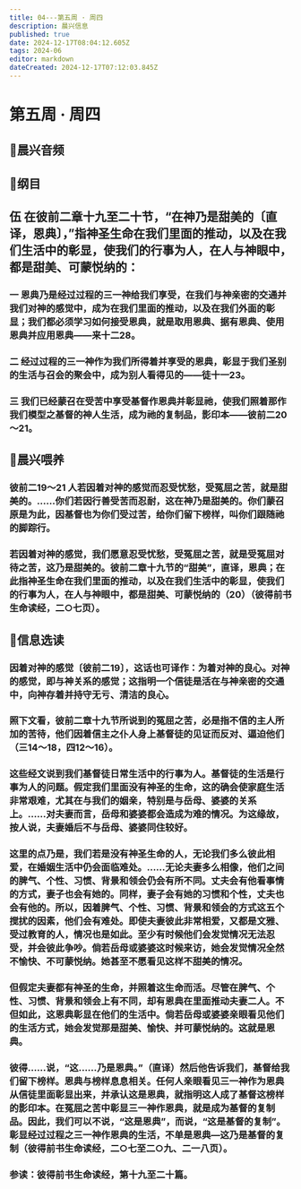 ```yaml
---
title: 04---第五周 · 周四
description: 晨兴信息
published: true
date: 2024-12-17T08:04:12.605Z
tags: 2024-06
editor: markdown
dateCreated: 2024-12-17T07:12:03.845Z
---
```


# 第五周 · 周四

## 🎵晨兴音频


## 📖纲目

## 伍    在彼前二章十九至二十节，“在神乃是甜美的〔直译，恩典〕，”指神圣生命在我们里面的推动，以及在我们生活中的彰显，使我们的行事为人，在人与神眼中，都是甜美、可蒙悦纳的：

### 一    恩典乃是经过过程的三一神给我们享受，在我们与神亲密的交通并我们对神的感觉中，成为在我们里面的推动，以及在我们外面的彰显；我们都必须学习如何接受恩典，就是取用恩典、据有恩典、使用恩典并应用恩典——来十二28。

### 二    经过过程的三一神作为我们所得着并享受的恩典，彰显于我们圣别的生活与召会的聚会中，成为别人看得见的——徒十一23。

### 三    我们已经蒙召在受苦中享受基督作恩典并彰显祂，使我们照着那作我们模型之基督的神人生活，成为祂的复制品，影印本——彼前二20～21。

## 📖晨兴喂养

### 彼前二19～21    人若因着对神的感觉而忍受忧愁，受冤屈之苦，就是甜美的。……你们若因行善受苦而忍耐，这在神乃是甜美的。你们蒙召原是为此，因基督也为你们受过苦，给你们留下榜样，叫你们跟随祂的脚踪行。

### 若因着对神的感觉，我们愿意忍受忧愁，受冤屈之苦，就是受冤屈对待之苦，这乃是甜美的。彼前二章十九节的“甜美”，直译，恩典；在此指神圣生命在我们里面的推动，以及在我们生活中的彰显，使我们的行事为人，在人与神眼中，都是甜美、可蒙悦纳的（20）（彼得前书生命读经，二○七页）。

## 📖信息选读

### 因着对神的感觉〔彼前二19〕，这话也可译作：为着对神的良心。对神的感觉，即与神关系的感觉；这指明一个信徒是活在与神亲密的交通中，向神存着并持守无亏、清洁的良心。

### 照下文看，彼前二章十九节所说到的冤屈之苦，必是指不信的主人所加的苦待，他们因着信主之仆人身上基督徒的见证而反对、逼迫他们（三14～18，四12～16）。

### 这些经文说到我们基督徒日常生活中的行事为人。基督徒的生活是行事为人的问题。假定我们里面没有神圣的生命，这的确会使家庭生活非常艰难，尤其在与我们的姻亲，特别是与岳母、婆婆的关系上。……对夫妻而言，岳母和婆婆都会造成为难的情况。为这缘故，按人说，夫妻婚后不与岳母、婆婆同住较好。

### 这里的点乃是，我们若是没有神圣生命的人，无论我们多么彼此相爱，在婚姻生活中仍会面临难处。……无论夫妻多么相像，他们之间的脾气、个性、习惯、背景和领会仍会有所不同。丈夫会有他看事情的方式，妻子也会有她的。同样，妻子会有她的习惯和个性，丈夫也会有他的。所以，因着脾气、个性、习惯、背景和领会的方式这五个搅扰的因素，他们会有难处。即使夫妻彼此非常相爱，又都是文雅、受过教育的人，情况也是如此。至少有时候他们会发觉情况无法忍受，并会彼此争吵。倘若岳母或婆婆这时候来访，她会发觉情况全然不愉快、不可蒙悦纳。她甚至不愿看见这样不甜美的情况。

### 但假定夫妻都有神圣的生命，并照着这生命而活。尽管在脾气、个性、习惯、背景和领会上有不同，却有恩典在里面推动夫妻二人。不但如此，这恩典彰显在他们的生活中。倘若岳母或婆婆亲眼看见他们的生活方式，她会发觉那是甜美、愉快、并可蒙悦纳的。这就是恩典。

### 彼得……说，“这……乃是恩典。”（直译）然后他告诉我们，基督给我们留下榜样。恩典与榜样息息相关。任何人亲眼看见三一神作为恩典从信徒里面彰显出来，并承认这是恩典，就指明这人成了基督这榜样的影印本。在冤屈之苦中彰显三一神作恩典，就是成为基督的复制品。因此，我们可以不说，“这是恩典”，而说，“这是基督的复制”。彰显经过过程之三一神作恩典的生活，不单是恩典—这乃是基督的复制（彼得前书生命读经，二○七至二○九、二一八页）。

### 参读：彼得前书生命读经，第十九至二十篇。
<!-- Google tag (gtag.js) -->
<script async src="https://www.googletagmanager.com/gtag/js?id=G-1P8709Z16T"></script>
<script>
  window.dataLayer = window.dataLayer || [];
  function gtag(){dataLayer.push(arguments);}
  gtag('js', new Date());

  gtag('config', 'G-1P8709Z16T');
</script>